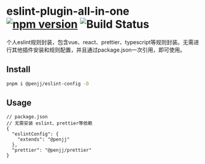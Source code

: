 # eslint-plugin-all-in-one [![npm version](https://badge.fury.io/js/eslint-plugin-all-in-one.svg)](https://www.npmjs.com/package/eslint-plugin-all-in-one) ![Build Status](https://github.com/penjj/eslint-plugin-all-in-one/actions/workflows/release.yml/badge.svg)

个人eslint规则封装，包含vue、react、prettier、typescript等规则封装。无需进行其他插件安装和规则配置，并且通过package.json一次引用，即可使用。


## Install
```bash
pnpm i @penjj/eslint-config -D
```

## Usage

```json5
// package.json
// 无需安装 eslint、prettier等依赖
{
  "eslintConfig": {
    "extends": "@penjj"
  },
  "prettier": "@penjj/prettier"
}
```